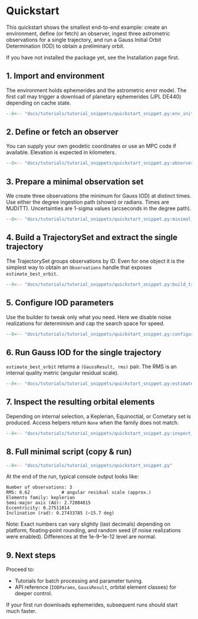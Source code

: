 # Quickstart

This quickstart shows the smallest end-to-end example: create an environment, define (or fetch) an observer, ingest three astrometric observations for a single trajectory, and run a Gauss Initial Orbit Determination (IOD) to obtain a preliminary orbit.

If you have not installed the package yet, see the Installation page first.

## 1. Import and environment

The environment holds ephemerides and the astrometric error model. The first call may trigger a download of planetary ephemerides (JPL DE440) depending on cache state.

```py linenums="1" title="Environment initialization"
--8<-- "docs/tutorials/tutorial_snippets/quickstart_snippet.py:env_init"
```

## 2. Define or fetch an observer

You can supply your own geodetic coordinates or use an MPC code if available. Elevation is expected in kilometers.

```py linenums="1" title="Environment initialization"
--8<-- "docs/tutorials/tutorial_snippets/quickstart_snippet.py:observer_init"
```

## 3. Prepare a minimal observation set

We create three observations (the minimum for Gauss IOD) at distinct times. Use either the degree ingestion path (shown) or radians. Times are MJD(TT). Uncertainties are 1-sigma values (arcseconds in the degree path).

```py linenums="1" title="Environment initialization"
--8<-- "docs/tutorials/tutorial_snippets/quickstart_snippet.py:minimal_data"
```

## 4. Build a TrajectorySet and extract the single trajectory

The TrajectorySet groups observations by ID. Even for one object it is the simplest way to obtain an `Observations` handle that exposes `estimate_best_orbit`.

```py linenums="1" title="Environment initialization"
--8<-- "docs/tutorials/tutorial_snippets/quickstart_snippet.py:build_trajectoryset"
```

## 5. Configure IOD parameters

Use the builder to tweak only what you need. Here we disable noise realizations for determinism and cap the search space for speed.

```py linenums="1" title="Environment initialization"
--8<-- "docs/tutorials/tutorial_snippets/quickstart_snippet.py:configure_iodparams"
```

## 6. Run Gauss IOD for the single trajectory

`estimate_best_orbit` returns a `(GaussResult, rms)` pair. The RMS is an internal quality metric (angular residual scale).

```py linenums="1" title="Environment initialization"
--8<-- "docs/tutorials/tutorial_snippets/quickstart_snippet.py:estimate_orbit"
```

## 7. Inspect the resulting orbital elements

Depending on internal selection, a Keplerian, Equinoctial, or Cometary set is produced. Access helpers return `None` when the family does not match.

```py linenums="1" title="Environment initialization"
--8<-- "docs/tutorials/tutorial_snippets/quickstart_snippet.py:inspect_results"
```

## 8. Full minimal script (copy & run)

```py linenums="1" title="Environment initialization"
--8<-- "docs/tutorials/tutorial_snippets/quickstart_snippet.py"
```

At the end of the run, typical console output looks like:
```text
Number of observations: 3
RMS: 0.62            # angular residual scale (approx.)
Elements family: keplerian
Semi-major axis (AU): 2.72084815
Eccentricity: 0.27511014
Inclination (rad): 0.27433785 (~15.7 deg)
```

Note: Exact numbers can vary slightly (last decimals) depending on platform, floating‑point rounding, and random seed (if noise realizations were enabled). Differences at the 1e-9–1e-12 level are normal.

## 9. Next steps

Proceed to:

- Tutorials for batch processing and parameter tuning.
- API reference (`IODParams`, `GaussResult`, orbital element classes) for deeper control.

If your first run downloads ephemerides, subsequent runs should start much faster.

